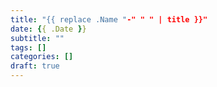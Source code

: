 ```yaml
---
title: "{{ replace .Name "-" " " | title }}"
date: {{ .Date }}
subtitle: ""
tags: []
categories: []
draft: true
---
```

